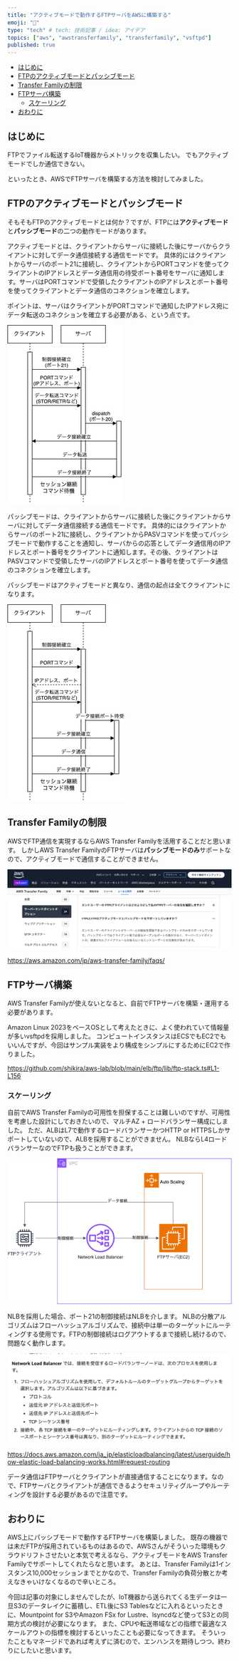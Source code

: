 ```yaml
---
title: "アクティブモードで動作するFTPサーバをAWSに構築する"
emoji: "🔖"
type: "tech" # tech: 技術記事 / idea: アイデア
topics: ["aws", "awstransferfamily", "transferfamily", "vsftpd"]
published: true
---
```


- [はじめに](#はじめに)
- [FTPのアクティブモードとパッシブモード](#ftpのアクティブモードとパッシブモード)
- [Transfer Familyの制限](#transfer-familyの制限)
- [FTPサーバ構築](#ftpサーバ構築)
  - [スケーリング](#スケーリング)
- [おわりに](#おわりに)


## はじめに

FTPでファイル転送するIoT機器からメトリックを収集したい。
でもアクティブモードでしか通信できない。

といったとき、AWSでFTPサーバを構築する方法を検討してみました。

## FTPのアクティブモードとパッシブモード

そもそもFTPのアクティブモードとは何か？ですが、FTPには**アクティブモード**と**パッシブモード**の二つの動作モードがあります。

アクティブモードとは、クライアントからサーバに接続した後にサーバからクライアントに対してデータ通信接続する通信モードです。
具体的にはクライアントからサーバのポート21に接続し、クライアントからPORTコマンドを使ってクライアントのIPアドレスとデータ通信用の待受ポート番号をサーバに通知します。サーバはPORTコマンドで受領したクライアントのIPアドレスとポート番号を使ってクライアントとデータ通信のコネクションを確立します。

ポイントは、サーバはクライアントがPORTコマンドで通知したIPアドレス宛にデータ転送のコネクションを確立する必要がある、という点です。

![FTPアクティブモードシーケンス図](/images/b128fe723407ff/ftp-active-mode.drawio.svg.png)

パッシブモードは、クライアントからサーバに接続した後にクライアントからサーバに対してデータ通信接続する通信モードです。
具体的にはクライアントからサーバのポート21に接続し、クライアントからPASVコマンドを使ってパッシブモードで動作することを通知し、サーバからの応答としてデータ通信用のIPアドレスとポート番号をクライアントに通知します。その後、クライアントはPASVコマンドで受領したサーバのIPアドレスとポート番号を使ってデータ通信のコネクションを確立します。

パッシブモードはアクティブモードと異なり、通信の起点は全てクライアントになります。

![FTPパッシブモードシーケンス図](/images/b128fe723407ff/ftp-passive-mode.drawio.svg.png)

## Transfer Familyの制限

AWSでFTP通信を実現するならAWS Transfer Familyを活用することだと思います。
しかしAWS Transfer FamilyのFTPサーバは**パッシブモードのみ**サポートなので、アクティブモードで通信することができません。

![アクティブモード非対応Q&A](/images/b128fe723407ff/0003.png)

https://aws.amazon.com/jp/aws-transfer-family/faqs/


## FTPサーバ構築

AWS Transfer Familyが使えないとなると、自前でFTPサーバを構築・運用する必要があります。

Amazon Linux 2023をベースOSとして考えたときに、よく使われていて情報量が多いvsftpdを採用しました。
コンピュートインスタンスはECSでもEC2でもいいんですが、今回はサンプル実装をより構成をシンプルにするためにEC2で作りました。

https://github.com/shikira/aws-lab/blob/main/elb/ftp/lib/ftp-stack.ts#L1-L156

### スケーリング

自前でAWS Transfer Familyの可用性を担保することは難しいのですが、可用性を考慮した設計にしておきたいので、マルチAZ + ロードバランサー構成にしました。
ただ、ALBはL7で動作するロードバランサーかつHTTP or HTTPSしかサポートしていないので、ALBを採用することができません。
NLBならL4ロードバランサーなのでFTPも扱うことができます。

![AWSアーキテクチャ図](/images/b128fe723407ff/ftp-aws-arch.drawio.svg.png)

NLBを採用した場合、ポート21の制御接続はNLBを介します。
NLBの分散アルゴリズムはフローハッシュアルゴリズムで、接続中は単一のターゲットにルーティングする使用です。FTPの制御接続はログアウトするまで接続し続けるので、問題なく動作します。

![NLB分散アルゴリズム](/images/b128fe723407ff/0004.png)

https://docs.aws.amazon.com/ja_jp/elasticloadbalancing/latest/userguide/how-elastic-load-balancing-works.html#request-routing

データ通信はFTPサーバとクライアントが直接通信することになります。なので、FTPサーバとクライアントが通信できるようセキュリティグループやルーティングを設計する必要があるので注意です。

## おわりに

AWS上にパッシブモードで動作するFTPサーバを構築しました。
既存の機器では未だFTPが採用されているものはあるので、AWSさんがそういった環境もクラウドリフトさせたいと本気で考えるなら、アクティブモードをAWS Transfer Familyでサポートしてくれたらなと思います。
あとは、Transfer Familyは1インスタンス10,000セッションまでとかなので、Transfer Familyの負荷分散とか考えなきゃいけなくなるので辛いところ。

今回は記事の対象にしませんでしたが、IoT機器から送られてくる生データは一旦S3のデータレイクに蓄積し、ETL後にS3 Tablesなどに入れるといったときに、Mountpoint for S3やAmazon FSx for Lustre、lsyncdなど使ってS3との同期方式の検討が必要になります。
また、CPUや転送帯域などの指標で最適なスケールアウトの指標を検討するといったことも必要になってきます。
そういったこともマネージドであれば考えずに済むので、エンハンスを期待しつつ、終わりにしたいと思います。
